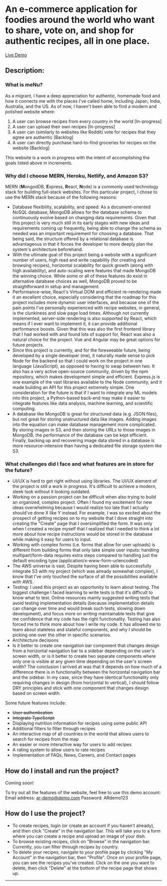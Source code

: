 # An e-commerce application for foodies around the world who want to share, vote on, and shop for authentic recipes, all in one place.

[Live Demo](https://menu-io.netlify.app/)

## Description:

### What is meNu?
As a migrant, I have a deep appreciation for authentic, homemade food and how it connects me with the places I've called home, including Japan, India, Australia, and the US. As of now, I haven't been able to find a modern and polished website where:
 1. A user can browse recipes from every country in the world [In-progress]
 2. A user can upload their own recipes [In-progress]
 3. A user can (similarly to websites like Reddit) vote for recipes that they agree are authentic [Backlog]
 4. A user can directly purchase hard-to-find groceries for recipes on the website [Backlog]

This website is a work in progress with the intent of accomplishing the goals listed above in increments. 

### Why did I choose MERN, Heroku, Netlify, and Amazon S3?

MERN (**M**ongodDB, **E**xpress, **R**eact, **N**ode) is a commonly used technology stack for building full-stack websites. For this particular project, I chose to use the MERN stack because of the following reasons:

- Database flexibility, scalability, and speed: As a document-oriented NoSQL database, MongoDB allows for the database schema to continuously evolve based on changing data requirements. Given that this project is very much still in its early stages with new ideas and requirements coming up frequently, being able to change the schema as needed was an important requirement for choosing a database. That being said, the structure offered by a relational database is advantageous in that it forces the developer to more deeply plan the system's architecture beforehand. 
- With the ultimate goal of this project being a website with a significant number of users, high read and write capability (for creating and browsing recipes), horizontal scalability for quick growth (along with high availability), and auto-scaling were features that made MongoDB the winning choice. While some or all of these features do exist in alternative database choices as well, MongoDB proved to be straightforward in setup and management.
- Performance-wise, React's Virtual DOM and efficient re-rendering made it an excellent choice, especially considering that the roadmap for this project includes more dynamic user interfaces, and because one of the pain points I've personally experienced with recipe websites, in general, is the clunkiness and slow page load times. Although not currently implemented, server-side rendering is also supported by React, which means if I ever want to implement it, it can provide additional performance boosts. Given that this was also the first frontend library that I had worked with and found lots of support for, React was also a natural choice for the project. Vue and Angular may be great options for future projects.
- Since this project is currently, and for the foreseeable future, being developed by a single developer (me), it naturally made sense to pick Node for the backend so that I could work on the project in one language (JavaScript), as opposed to having to swap between two. It also has a very active open-source community, driven by the npm repository, which makes development simple and efficient. Express.js is one example of the vast libraries available to the Node community, and it made building an API for this project extremely simple. One consideration for the future is that if I want to integrate any ML models into this project, a Python-based back-end may make it easier to integrate features like data analysis, machine learning, and scientific computing. 
- A database like MongoDB is great for structured data (e.g. JSON files), but not great for storing unstructured data like images. Adding images into the equation can make database management more complicated. By storing images in S3, and then storing the URLs to those images in MongoDB, the performance of the database can be kept efficient. Finally, backing up and recovering image data stored in a database is more resource-intensive than having a dedicated file storage system like S3.

### What challenges did I face and what features are in store for the future?
- UI/UX is hard to get right without using libraries. The UI/UX element of the project is still a work in progress. It's difficult to achieve a modern, sleek look without it looking outdated.
- Working on a passion project can be difficult when also trying to build an organized, complex project. Often I found my excitement for new ideas overwhelming because I would realize too late that I actually should've done X like Y instead. For example, I was so excited about the prospect of getting recipes on to my website that I dove straight into creating the "Create" page that I oversimplified the form. It was only when I created a recipe myself that I realized that I needed to think a lot more about how recipe instructions would be stored in the database while making it easy for users to input.
- Working with complex forms (i.e. forms that allow for user uploads) is different from building forms that only take simple user inputs: handling multipart/form-data requires extra steps compared to handling just the default encoding type (application/x-www-form-urlencoded)
- The AWS universe is vast. Despite having been able to successfully integrate S3 with my project (which was already somewhat complex), I know that I've only touched the surface of all the possibilities available with AWS.
- Testing: I used this project as an opportunity to learn about testing. The biggest challenge I faced learning to write tests is that it's difficult to know what to test. Online resources mainly suggested writing tests that avoid testing implementation details (because implementation details can change over time and would break such tests, slowing down development), and focus more on writing maintainable tests that give me confidence that my code has the right functionality. Testing has also forced me to think more about how I write my code. It has allowed me to learn about stateless and stateful components, and why I should be picking one over the other in specific scenarios.
- Architecture decisions
 - Is it better to create one navigation bar component that changes design from a horizontal navigation bar to a sidebar depending on the user's screen width, or is it better to create two separate components where only one is visible at any given time depending on the user's screen width? The conclusion I arrived at was that it depends on how much of a difference there is in functionality between the horizontal navigation bar and the sidebar. In my case, since they have identical functionality only requiring changes in design (from horizontal to vertical), I should follow DRY principles and stick with one component that changes design based on screen width.

Some future features include:

- ~~User authentication~~
- ~~Integrate TypeScript~~
- Displaying nutrition information for recipes using some public API
- Additional filters to filter through recipes
- An interactive map of all countries in the world that allows users to search for recipes from the map
- An easier or more interactive way for users to add recipes
- A rating system to allow users to rate recipes
- Implementation of FAQs, News, Careers, and Contact pages

## How do I install and run the project?
Coming soon!

To try out all the features of the website, feel free to use this demo account:
Email address: ar-demo@demo.com
Password: ARdemo123

## How do I use the project?
 - To create recipes, login (or create an account if you haven't already), and then click "Create" in the navigation bar. This will take you to a form where you can create a recipe and upload an image of your dish.
 - To browse existing recipes, click on "Browse" in the navigation bar. Currently, you can filter through recipes by country.
 - To delete your recipes, navigate to your profile page by clicking "My Account" in the navigation bar, then "Profile". Once on your profile page, you can see the recipes you've created. Click on the one you want to delete, then click "Delete" at the bottom of the recipe page that shows up.

------------------------------------------------------------------------------------
